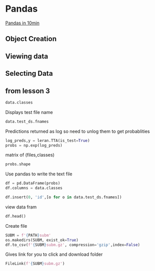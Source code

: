 # Pandas

[Pandas in 10min](https://pandas.pydata.org/pandas-docs/stable/10min.html)

## Object Creation

## Viewing data

## Selecting Data



## from lesson 3

```python
data.classes
```

Displays test file name

```python
data.test_ds.fnames
```

Predictions returned as log so need to unlog them to get probablities

```python
log_preds,y = leran.TTA(is_test=True)
probs = np.exp(log_preds)
```
matrix of (files,classes)

```python
probs.shape
```

Use pandas to write the text file

```python
df = pd.DataFrame(probs)
df.columns = data.classes
```

```python
df.insert(0, 'id',[o for o in data.test_ds.fnames])
```
view data fram

```python
df.head()
```

Create file

```python
SUBM = f'{PATH}subm'
os.makedirs(SUBM, exist_ok=True)
df.to_csv(f'{SUBM}subm.gz', compression='gzip',index=False)
```
Gives link for you to click and download folder

```python
FileLink(f'{SUBM}subm.gz')
```


